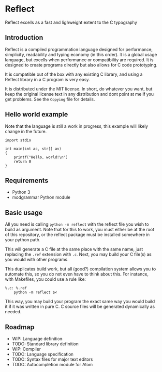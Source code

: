 # Reflect
Reflect excells as a fast and lighweight extent to the C typography

## Introduction

Reflect is a compiled programmation language designed for performance, simplicity, readability and
typing economy (in this order). It is a global usage language, but excells when performance or
compatibility are required. It is designed to create programs directly but also allows for C code
prototyping.

It is compatible out of the box with any existing C library, and using a Reflect library in a C
program is very easy.

It is distributed under the MIT license. In short, do whatever you want, but keep the original
license text in any distribution and dont point at me if you get problems. See the `Copying` file
for details.

## Hello world example

Note that the language is still a work in progress, this example will likely change in the future.

    import stdio

    int main(int ac, str[] av)
    {
        printf("Hello, world!\n")
        return 0
    }

## Requirements

* Python 3
* modgrammar Python module

## Basic usage

All you need is calling `python -m reflect` with the reflect file you wish to build as argument.
Note that for this to work, you must either be at the root of this repository, or the reflect
package must be installed somewhere in your python path.

This will generate a C file at the same place with the same name, just replacing the `.ref`
extension with `.c`. Next, you may build your C file(s) as you would with other programs.

This duplicates build work, but all (good?) compilation system allows you to automate this, so you
do not even have to think about this. For instance, with Makefiles, you could use a rule like:

    %.c: %.ref
        python -m reflect $<

This way, you may build your program the exact same way you would build it if it was written in pure
C. C source files will be generated dynamically as needed.

## Roadmap

* WIP: Language definition
* TODO: Standard library definition
* WIP: Compiler
* TODO: Language specification
* TODO: Syntax files for major text editors
* TODO: Autocompletion module for Atom
